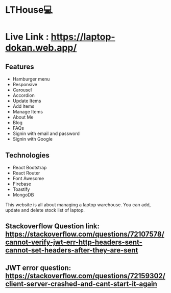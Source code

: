 # LTHouse💻
# Live Link : https://laptop-dokan.web.app/
## Features
- Hamburger menu
- Responsive
- Carousel
- Accordion
- Update Items
- Add Items
- Manage Items
- About Me
- Blog
- FAQs
- Signin with email and password
- Signin with Google

## Technologies
- React Bootstrap
- React Router
- Font Awesome
- Firebase
- Toastify
- MongoDB


This website is all about managing a laptop warehouse. You can add, update and delete stock list of laptop.

## Stackoverflow Question link: https://stackoverflow.com/questions/72107578/cannot-verify-jwt-err-http-headers-sent-cannot-set-headers-after-they-are-sent
## JWT error question: https://stackoverflow.com/questions/72159302/client-server-crashed-and-cant-start-it-again